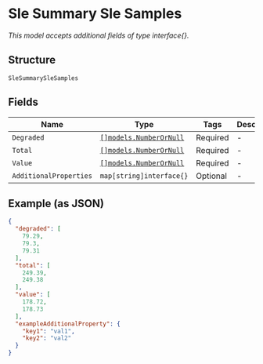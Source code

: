 
# Sle Summary Sle Samples

*This model accepts additional fields of type interface{}.*

## Structure

`SleSummarySleSamples`

## Fields

| Name | Type | Tags | Description |
|  --- | --- | --- | --- |
| `Degraded` | [`[]models.NumberOrNull`](../../doc/models/containers/number-or-null.md) | Required | - |
| `Total` | [`[]models.NumberOrNull`](../../doc/models/containers/number-or-null.md) | Required | - |
| `Value` | [`[]models.NumberOrNull`](../../doc/models/containers/number-or-null.md) | Required | - |
| `AdditionalProperties` | `map[string]interface{}` | Optional | - |

## Example (as JSON)

```json
{
  "degraded": [
    79.29,
    79.3,
    79.31
  ],
  "total": [
    249.39,
    249.38
  ],
  "value": [
    178.72,
    178.73
  ],
  "exampleAdditionalProperty": {
    "key1": "val1",
    "key2": "val2"
  }
}
```

